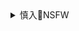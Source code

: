 <details><summary>慎入🔞NSFW</summary>

Not Safe For Work
![](https://upload.wikimedia.org/wikipedia/commons/thumb/d/d3/Biohazard_Symbol_Specification.png/210px-Biohazard_Symbol_Specification.png)

<details><summary><b>风险自理Use At Your Own Risk🈲</summary>

### XiuRen秀人网] No.705 盼盼已鸠 - F胸浑圆大胸美女写真图片
https://www.meitulu.com/item/10181.html
![](https://img.gzhuibei.com/images/img/10181/1.jpg)

### XIUREN秀人网] No.1036 龍籹cool - 丰胸肥臀极致诱惑
https://www.meitulu.com/item/15224.html
![](https://img.gzhuibei.com/images/img/15224/9.jpg)

### XiuRen秀人] No.1123 模特@龍籹cool性感情趣内衣写真
https://www.meitulu.com/item/15781.html
![](https://img.gzhuibei.com/images/img/15781/1.jpg)

</details>
</details>
